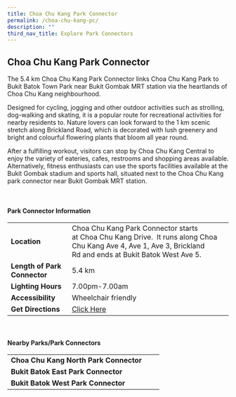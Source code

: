 ```yaml
---
title: Choa Chu Kang Park Connector
permalink: /choa-chu-kang-pc/
description: ""
third_nav_title: Explore Park Connectors
---
```

## Choa Chu Kang Park Connector

The 5.4 km Choa Chu Kang Park Connector links Choa Chu Kang Park to Bukit Batok Town Park near Bukit Gombak MRT station via the heartlands of Choa Chu Kang neighbourhood.

Designed for cycling, jogging and other outdoor activities such as strolling, dog-walking and skating, it is a popular route for recreational activities for nearby residents to. Nature lovers can look forward to the 1 km scenic stretch along Brickland Road, which is decorated with lush greenery and bright and colourful flowering plants that bloom all year round.

After a fulfilling workout, visitors can stop by Choa Chu Kang Central to enjoy the variety of eateries, cafes, restrooms and shopping areas available. Alternatively, fitness enthusiasts can use the sports facilities available at the Bukit Gombak stadium and sports hall, situated next to the Choa Chu Kang park connector near Bukit Gombak MRT station.

<br>

#### Park Connector Information

|  |  |  |
| -------- | -------- | -------- |
| **Location** | Choa Chu Kang Park Connector starts at&nbsp;Choa Chu Kang Drive.&nbsp; It&nbsp;runs along&nbsp;Choa Chu Kang Ave 4, Ave 1, Ave 3, Brickland Rd&nbsp;and ends at&nbsp;Bukit Batok West Ave 5. |  |
| **Length of Park Connector** | 5.4 km  |  |
| **Lighting Hours** | 7.00pm-7.00am | |
| **Accessibility** | Wheelchair friendly | |
| **Get Directions** | [Click Here](https://www.onemap.gov.sg/main/v2/?lat=1.3581561202879793&amp;lng=103.7515811810391) | |

<br>

#### Nearby Parks/Park Connectors

|   |  |  |
| -------- | -------- | -------- |
| **Choa Chu Kang North Park Connector** | | |
| **Bukit Batok East Park Connector** | | |
| **Bukit Batok West Park Connector** | | |